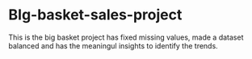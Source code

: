 # BIg-basket-sales-project
This is the big basket project has fixed missing values, made a dataset balanced and has the meaningul insights to identify the trends.
